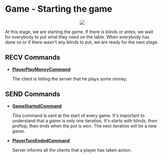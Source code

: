 # Game - Starting the game
<p align=center><img src="https://github.com/Ericmas001/BluffinMuffin.Protocol/blob/main/Documentation/Activities/Protocol.Game.StartingGame.png"></p>

At this stage, we are starting the game. If there is blinds or antes, we wait for everybody to put what they need on the table. When everybody has done so or if there wasn't any blinds to put, we are ready for the next stage.

## RECV Commands

* **[PlayerPlayMoneyCommand](https://github.com/Ericmas001/BluffinMuffin.Protocol/blob/main/Documentation/BluffinMuffin.Protocol.Game.PlayerPlayMoneyCommand.md)** 

   The client is telling the server that he plays some money.

## SEND Commands

 * **[GameStartedCommand](https://github.com/Ericmas001/BluffinMuffin.Protocol/blob/main/Documentation/BluffinMuffin.Protocol.Game.GameStartedCommand.md)** 

   This command is sent at the start of every game. It's important to understand that a *game* is only one iteration. It's starts with blinds, then preflop, then ends when the pot is won. The next iteration will be a new *game*.
   
 * **[PlayerTurnEndedCommand](https://github.com/Ericmas001/BluffinMuffin.Protocol/blob/main/Documentation/BluffinMuffin.Protocol.Game.PlayerTurnEndedCommand.md)**

   Server informs all the clients that a player has taken action.